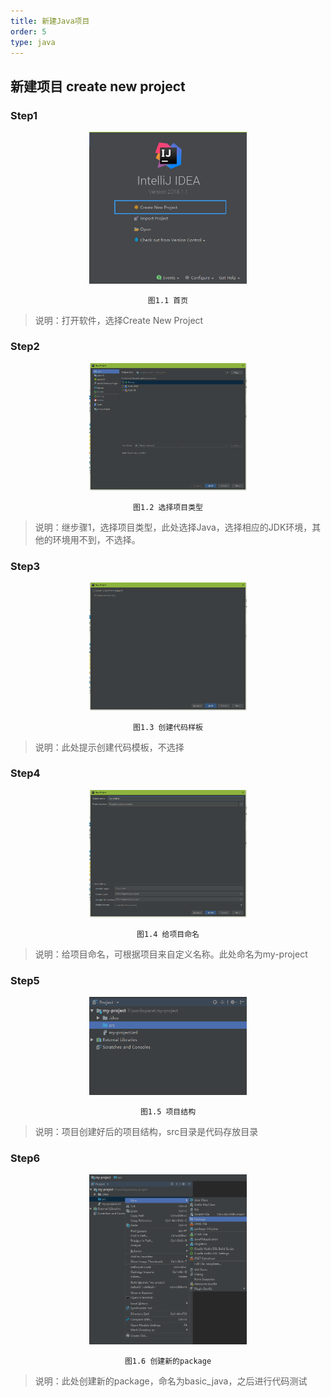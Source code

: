 ```yaml
---
title: 新建Java项目
order: 5
type: java
---
```


## 新建项目   create new project

### Step1

<center>
	<img src="images/project-1.png" width="50%" height="50%" />

	图1.1 首页
</center>

> 说明：打开软件，选择Create New Project

### Step2

 <center>
	<img src="images/project-2.png" width="50%" height="50%" />

	图1.2 选择项目类型
</center>

> 说明：继步骤1，选择项目类型，此处选择Java，选择相应的JDK环境，其他的环境用不到，不选择。
### Step3

 <center>
	<img src="images/project-3.png" width="50%" height="50%" />

	图1.3 创建代码样板
</center>

>说明：此处提示创建代码模板，不选择

### Step4

 <center>
	<img src="images/project-4.png" width="50%" height="50%" />

	图1.4 给项目命名
</center>

>说明：给项目命名，可根据项目来自定义名称。此处命名为my-project

### Step5

 <center>
	<img src="images/project-5.png" width="50%" height="50%" />

	图1.5 项目结构
</center>

>说明：项目创建好后的项目结构，src目录是代码存放目录

### Step6

 <center>
	<img src="images/project-6.png" width="50%" height="50%" />

	图1.6 创建新的package
</center>

>说明：此处创建新的package，命名为basic_java，之后进行代码测试